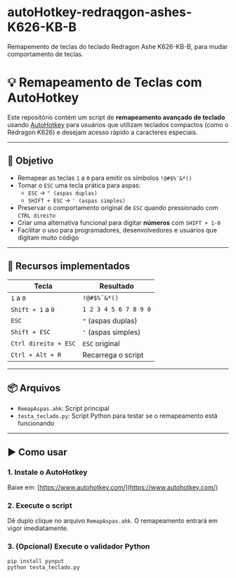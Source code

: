 # autoHotkey-redraqgon-ashes-K626-KB-B
Remapemento de teclas do teclado Redragon Ashe K626-KB-B, para mudar comportamento de teclas.

# 💡 Remapeamento de Teclas com AutoHotkey

Este repositório contém um script de **remapeamento avançado de teclado** usando [AutoHotkey](https://www.autohotkey.com/) para usuários que utilizam teclados compactos (como o Redragon K626) e desejam acesso rápido a caracteres especiais.

---

## 🎯 Objetivo

- Remapear as teclas `1` a `0` para emitir os símbolos `!@#$%¨&*()`
- Tornar o `ESC` uma tecla prática para aspas:
  - `ESC` → `" (aspas duplas)`
  - `SHIFT + ESC` → `' (aspas simples)`
- Preservar o comportamento original de `ESC` quando pressionado com `CTRL direito`
- Criar uma alternativa funcional para digitar **números** com `SHIFT + 1-0`
- Facilitar o uso para programadores, desenvolvedores e usuários que digitam muito código

---

## 🧩 Recursos implementados

| Tecla               | Resultado              |
|--------------------|------------------------|
| `1` a `0`          | `!@#$%¨&*()`           |
| `Shift + 1` a `0`  | `1 2 3 4 5 6 7 8 9 0`   |
| `ESC`              | `"` (aspas duplas)     |
| `Shift + ESC`      | `'` (aspas simples)    |
| `Ctrl direito + ESC` | `ESC` original         |
| `Ctrl + Alt + R`   | Recarrega o script     |

---

## 📦 Arquivos

- `RemapAspas.ahk`: Script principal
- `testa_teclado.py`: Script Python para testar se o remapeamento está funcionando

---

## ▶️ Como usar

### 1. Instale o AutoHotkey
Baixe em: [https://www.autohotkey.com/](https://www.autohotkey.com/)

### 2. Execute o script
Dê duplo clique no arquivo `RemapAspas.ahk`. O remapeamento entrará em vigor imediatamente.

### 3. (Opcional) Execute o validador Python
```bash
pip install pynput
python testa_teclado.py

